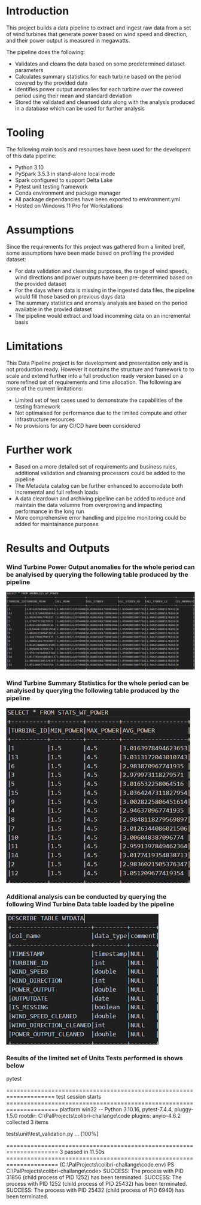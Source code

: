 # Introduction

This project builds a data pipeline to extract and ingest raw data from a set of wind turbines that generate power based on wind speed and direction, and their power output is measured in megawatts.

The pipeline does the following:
- Validates and cleans the data based on some predetermined dataset parameters
- Calculates summary statistics for each turbine based on the period covered by the provided data
- Identifies power output anomalies for each turbine over the covered period using their mean and standard deviation
- Stored the validated and cleansed data along with the analysis produced in a database which can be used for further analysis

# Tooling

The following main tools and resources have been used for the developent of this data pipeline:
- Python 3.10
- PySpark 3.5.3 in stand-alone local mode
- Spark configured to support Delta Lake
- Pytest unit testing framework
- Conda environment and package manager
- All package dependancies have been exported to environment.yml
- Hosted on Windows 11 Pro for Workstations

# Assumptions

Since the requirements for this project was gathered from a limited breif, some assumptions have been made based on profiling the provided dataset:
- For data validation and cleansing purposes, the range of wind speeds, wind directions and power outputs have been pre-determined based on the provided dataset
- For the days where data is missing in the ingested data files, the pipeline would fill those based on previous days data
- The summary statistics and anomaly analysis are based on the period available in the provied dataset
- The pipeline would extract and load incomming data on an incremental basis

# Limitations

This Data Pipeline project is for development and presentation only and is not production ready. However it contains the structure and framework to to scale and extend further into a full production ready version based on a more refined set of requirements and time allocation. The following are some of the current limitations:
- Limited set of test cases used to demonstrate the capabilities of the testing framework
- Not optimaised for performance due to the limited compute and other infrastructure resources
- No provisions for any CI/CD have been considered

# Further work

- Based on a more detailed set of requirements and business rules, additional validation and cleansing processors could be added to the pipeline
- The Metadata catalog can be further enhanced to accomodate both incremental and full refresh loads
- A data cleardown and archiving pipeline can be added to reduce and maintain the data volumne from overgrowing and impacting performance in the long run
- More comprehensive error handling and pipeline monitoring could be added for maintainance purposes

# Results and Outputs

### Wind Turbine Power Output anomalies for the whole period can be analyised by querying the following table produced by the pipeline

![ANOMALIES_WT_POWER table](/images/anomalies_wt_power.png)


### Wind Turbine Summary Statistics for the whole period can be analyised by querying the following table produced by the pipeline

![STATS_WT_POWER](/images/stats_wt_power.png)


### Additional analysis can be conducted by querying the following Wind Turbine Data table loaded by the pipeline

![WTDATA](/images/wtdata.png)


### Results of the limited set of Units Tests performed is shows below

pytest

==================================================================== test session starts ===================================================================== 
platform win32 -- Python 3.10.16, pytest-7.4.4, pluggy-1.5.0
rootdir: C:\PalProjects\colibri-challange\code
plugins: anyio-4.6.2
collected 3 items                                                                                                                                              

tests\unit\test_validation.py ...                                                                                                                       [100%]

===================================================================== 3 passed in 11.50s =====================================================================
(C:\PalProjects\colibri-challange\code\.env) PS C:\PalProjects\colibri-challange\code> SUCCESS: The process with PID 31856 (child process of PID 1252) has been terminated.
SUCCESS: The process with PID 1252 (child process of PID 25432) has been terminated.
SUCCESS: The process with PID 25432 (child process of PID 6940) has been terminated.